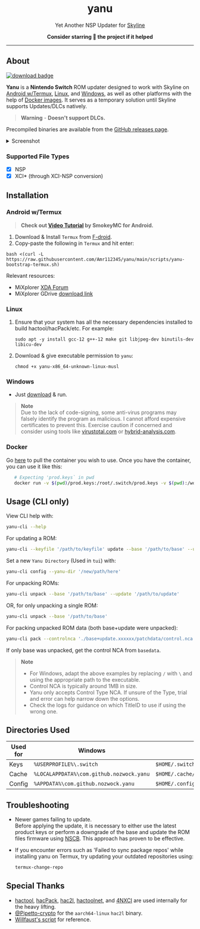 <div align="center">

# yanu
Yet Another NSP Updater for [Skyline](https://github.com/skyline-emu/skyline)

**Consider starring 🌟 the project if it helped**

</div align="center">

---

## About
[![download badge](https://img.shields.io/github/downloads/nozwock/yanu/total?style=social)](https://github.com/nozwock/yanu/releases)

**Yanu** is a **Nintendo Switch** ROM updater designed to work with Skyline on [Android w/Termux](https://github.com/nozwock/yanu#android-wtermux), [Linux](https://github.com/nozwock/yanu#linux), and [Windows](https://github.com/nozwock/yanu#windows), as well as other platforms with the help of [Docker images](https://github.com/nozwock/yanu#docker). It serves as a temporary solution until Skyline supports Updates/DLCs natively.

> **Warning** - **Doesn't support DLCs.**

Precompiled binaries are available from the [GitHub releases page](https://github.com/nozwock/yanu/releases).

<details><summary>Screenshot</summary>
<img alt="screenshot" src="https://github.com/nozwock/yanu/assets/57829219/4543d6c0-ab91-41e0-abdd-6c3ad5ec2591">
</details>

### Supported File Types
- [x] NSP 
- [x] XCI* (through XCI-NSP conversion)

## Installation

### Android w/Termux

> **Check out [Video Tutorial](https://reddit.com/r/EmulationOnAndroid/comments/11ui6v8) by SmokeyMC for Android.**

1. Download & Install `Termux` from [F-droid](https://f-droid.org/en/packages/com.termux/).
2. Copy-paste the following in `Termux` and hit enter:
  ```console
  bash <(curl -L https://raw.githubusercontent.com/Amr112345/yanu/main/scripts/yanu-bootstrap-termux.sh)
  ```

Relevant resources:
- MiXplorer [XDA Forum](https://forum.xda-developers.com/t/app-2-2-mixplorer-v6-x-released-fully-featured-file-manager.1523691/)
- MiXplorer GDrive [download link](https://drive.google.com/drive/folders/1BfeK39boriHy-9q76eXLLqbCwfV17-Gv)


### Linux

1. Ensure that your system has all the necessary dependencies installed to build hactool/hacPack/etc. For example:
   ```console
   sudo apt -y install gcc-12 g++-12 make git libjpeg-dev binutils-dev libicu-dev
   ```
2. Download & give executable permission to `yanu`:
   ```console
   chmod +x yanu-x86_64-unknown-linux-musl
   ```

### Windows

- Just [download](https://github.com/nozwock/yanu/releases) & run.

> **Note**\
> Due to the lack of code-signing, some anti-virus programs may falsely identify the program as malicious. I cannot afford expensive certificates to prevent this. Exercise caution if concerned and consider using tools like [virustotal.com](https://www.virustotal.com) or [hybrid-analysis.com](https://www.hybrid-analysis.com).

### Docker
Go [here](https://github.com/nozwock/yanu/pkgs/container/yanu) to pull the container you wish to use.
Once you have the container, you can use it like this:
   ```sh
      # Expecting 'prod.keys` in pwd
      docker run -v $(pwd)/prod.keys:/root/.switch/prod.keys -v $(pwd):/work ghcr.io/nozwock/yanu update --base '/path/to/base' --update '/path/to/update' 
   ```

## Usage (CLI only)
View CLI help with:
```sh
yanu-cli --help
```

For updating a ROM:
```sh
yanu-cli --keyfile '/path/to/keyfile' update --base '/path/to/base' --update '/path/to/update'
```

Set a new `Yanu Directory` (Used in `tui`) with:
```sh
yanu-cli config --yanu-dir '/new/path/here'
```

For unpacking ROMs:
```sh
yanu-cli unpack --base '/path/to/base' --update '/path/to/update'
```

OR, for only unpacking a single ROM:
```sh
yanu-cli unpack --base '/path/to/base'
```

For packing unpacked ROM data (both base+update were unpacked):
```sh
yanu-cli pack --controlnca './base+update.xxxxxx/patchdata/control.nca' --titleid 'xxxxxxxxxxxxxxxx' --romfsdir './base+update.xxxxxx/romfs' --exefsdir './base+update.xxxxxx/exefs'
```
If only base was unpacked, get the control NCA from `basedata`.

> **Note**
> - For Windows, adapt the above examples by replacing `/` with `\` and using the appropriate path to the executable.
> - Control NCA is typically around 1MB in size.
> - Yanu only accepts Control Type NCA. If unsure of the Type, trial and error can help narrow down the options.
> - Check the logs for guidance on which TitleID to use if using the wrong one.

## Directories Used

| Used for | Windows                                  | Linux                                   |
| -------- | ---------------------------------------- | --------------------------------------- |
| Keys     | `%USERPROFILE%\.switch`                  | `$HOME/.switch`                         |
| Cache    | `%LOCALAPPDATA%\com.github.nozwock.yanu` | `$HOME/.cache/com.github.nozwock.yanu`  |
| Config   | `%APPDATA%\com.github.nozwock.yanu`      | `$HOME/.config/com.github.nozwock.yanu` |

## Troubleshooting

- Newer games failing to update.\
   Before applying the update, it is necessary to either use the latest product keys or perform a downgrade of the base and update the ROM files firmware using [NSCB](https://github.com/julesontheroad/NSC_BUILDER). This approach has proven to be effective.

- If you encounter errors such as 'Failed to sync package repos' while installing yanu on Termux, try updating your outdated repositories using:
   ```sh
   termux-change-repo
   ```

## Special Thanks

- [hactool](https://github.com/SciresM/hactool), [hacPack](https://github.com/The-4n/hacPack), [hac2l](https://github.com/Atmosphere-NX/hac2l), [hactoolnet](https://github.com/Thealexbarney/LibHac), and [4NXCI](https://github.com/The-4n/4NXCI) are used internally for the heavy lifting.
- [@Pipetto-crypto](https://github.com/Pipetto-crypto) for the `aarch64-linux` `hac2l` binary.
- [Willfaust's script](https://gist.github.com/willfaust/fb90dec409b8918290012031f09a78ef) for reference.
